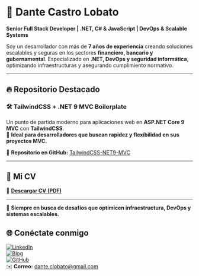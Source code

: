 # 🚀 Dante Castro Lobato  
**Senior Full Stack Developer | .NET, C# & JavaScript | DevOps & Scalable Systems**  

Soy un desarrollador con más de **7 años de experiencia** creando soluciones escalables y seguras en los sectores **financiero, bancario y gubernamental**. Especializado en **.NET, DevOps y seguridad informática**, optimizando infraestructuras y asegurando cumplimiento normativo.

---

## 🔥 Repositorio Destacado  
### 🛠️ TailwindCSS + .NET 9 MVC Boilerplate  
Un punto de partida moderno para aplicaciones web en **ASP.NET Core 9 MVC** con **TailwindCSS**.  
🚀 **Ideal para desarrolladores que buscan rapidez y flexibilidad en sus proyectos MVC.**  

🔗 **Repositorio en GitHub:** [TailwindCSS-NET9-MVC](https://github.com/hopsersmerk/TailwindCSS-NET9-MVC)  

---

## 📄 Mi CV  
📌 **[Descargar CV (PDF)](https://hopsersmerk.com/CV_DANTE-CASTRO-LOBATO_2025_ES.pdf)**  

---

🚀 **Siempre en busca de desafíos que optimicen infraestructura, DevOps y sistemas escalables.**  
## 🌐 Conéctate conmigo  
[![LinkedIn](https://img.shields.io/badge/LinkedIn-Dante_Lobato-blue?logo=linkedin)](https://mx.linkedin.com/in/dante-c-lobato-715a99a9)  
[![Blog](https://img.shields.io/badge/Blog-Hopsersmerk.com-orange)](https://hopsersmerk.com)  
[![GitHub](https://img.shields.io/badge/GitHub-hopsersmerk-black?logo=github)](https://github.com/hopsersmerk)  
✉️ **Correo:** [dante.clobato@gmail.com](mailto:dante.clobato@gmail.com)  
